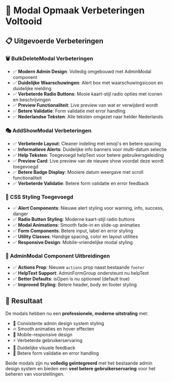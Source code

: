 # 🎨 Modal Opmaak Verbeteringen Voltooid

## 📋 Uitgevoerde Verbeteringen

### 🗑️ BulkDeleteModal Verbeteringen
- ✅ **Modern Admin Design**: Volledig omgebouwd met AdminModal component
- ✅ **Duidelijke Waarschuwingen**: Alert box met waarschuwingsicoon en duidelijke melding
- ✅ **Verbeterde Radio Buttons**: Mooie kaart-stijl radio opties met iconen en beschrijvingen
- ✅ **Preview Functionaliteit**: Live preview van wat er verwijderd wordt
- ✅ **Betere Validatie**: Form validatie met error handling
- ✅ **Nederlandse Teksten**: Alle teksten omgezet naar helder Nederlands

### 🎭 AddShowModal Verbeteringen  
- ✅ **Verbeterde Layout**: Cleaner indeling met emoji's en betere spacing
- ✅ **Informatieve Alerts**: Duidelijke info banners voor multi-datum selectie
- ✅ **Help Teksten**: Toegevoegd helpText voor betere gebruikersgeleiding
- ✅ **Preview Card**: Live preview van de nieuwe show voordat deze wordt toegevoegd
- ✅ **Betere Badge Display**: Mooiere datum weergave met scroll functionaliteit
- ✅ **Verbeterde Validatie**: Betere form validatie en error feedback

### 🎨 CSS Styling Toegevoegd
- ✅ **Alert Components**: Nieuwe alert styling voor warning, info, success, danger
- ✅ **Radio Button Styling**: Moderne kaart-stijl radio buttons
- ✅ **Modal Animations**: Smooth fade-in en slide-up animaties
- ✅ **Form Components**: Betere input, label en error styling
- ✅ **Utility Classes**: Handige spacing, color en layout utilities
- ✅ **Responsive Design**: Mobile-vriendelijke modal styling

### 🚀 AdminModal Component Uitbreidingen
- ✅ **Actions Prop**: Nieuwe `actions` prop naast bestaande `footer`
- ✅ **HelpText Support**: AdminFormGroup ondersteunt nu helpText
- ✅ **Better Defaults**: isOpen is nu optioneel (default true)
- ✅ **Improved Styling**: Betere header, body en footer styling

## 🎯 Resultaat

De modals hebben nu een **professionele, moderne uitstraling** met:
- 🎨 Consistente admin design system styling
- 🔥 Smooth animaties en hover effecten  
- 📱 Mobile-responsive design
- ⚡ Verbeterde gebruikerservaring
- 🌟 Duidelijke visuele feedback
- 📝 Betere form validatie en error handling

Beide modals zijn nu **volledig geïntegreerd** met het bestaande admin design system en bieden een **veel betere gebruikerservaring** voor het beheren van voorstellingen.